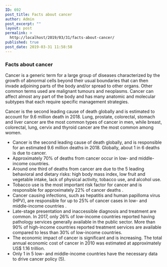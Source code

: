 ```yaml
---
ID: 692
post_title: Facts about cancer
author: Admin
post_excerpt: ""
layout: post
permalink: >
  http://localhost/2019/03/31/facts-about-cancer/
published: true
post_date: 2019-03-31 11:58:58
---
```

<div id="pl-692"  class="panel-layout" ><div id="pg-692-0"  class="panel-grid panel-no-style"  data-style="{&quot;background_image_attachment&quot;:false,&quot;background_display&quot;:&quot;tile&quot;,&quot;cell_alignment&quot;:&quot;flex-start&quot;}"  data-ratio="1"  data-ratio-direction="right" ><div id="pgc-692-0-0"  class="panel-grid-cell"  data-weight="1" ><div id="panel-692-0-0-0" class="so-panel widget widget_sow-editor panel-first-child panel-last-child" data-index="0" data-style="{&quot;background_image_attachment&quot;:false,&quot;background_display&quot;:&quot;tile&quot;}" ><div class="so-widget-sow-editor so-widget-sow-editor-base"><h3 class="widget-title">Facts about cancer</h3>
<div class="siteorigin-widget-tinymce textwidget">
	<p>Cancer is a generic term for a large group of diseases characterized by the growth of abnormal cells beyond their usual boundaries that can then invade adjoining parts of the body and/or spread to other organs. Other common terms used are malignant tumours and neoplasms. Cancer can affect almost any part of the body and has many anatomic and molecular subtypes that each require specific management strategies.</p>
<p>Cancer is the second leading cause of death globally and is estimated to account for 9.6 million death in 2018. Lung, prostate, colorectal, stomach and liver cancer are the most common types of cancer in men, while breast, colorectal, lung, cervix and thyroid cancer are the most common among women.</p>
<ul>
<li>Cancer is the second leading cause of death globally, and is responsible for an estimated 9.6 million deaths in 2018. Globally, about 1 in 6 deaths is due to cancer.</li>
<li>Approximately 70% of deaths from cancer occur in low- and middle-income countries.</li>
<li>Around one third of deaths from cancer are due to the 5 leading behavioral and dietary risks: high body mass index, low fruit and vegetable intake, lack of physical activity, tobacco use, and alcohol use.</li>
<li>Tobacco use is the most important risk factor for cancer and is responsible for approximately 22% of cancer deaths .</li>
<li>Cancer causing infections, such as hepatitis and human papilloma virus (HPV), are responsible for up to 25% of cancer cases in low- and middle-income countries .</li>
<li>Late-stage presentation and inaccessible diagnosis and treatment are common. In 2017, only 26% of low-income countries reported having pathology services generally available in the public sector. More than 90% of high-income countries reported treatment services are available compared to less than 30% of low-income countries.</li>
<li>The economic impact of cancer is significant and is increasing. The total annual economic cost of cancer in 2010 was estimated at approximately US$ 1.16 trillion.</li>
<li>Only 1 in 5 low- and middle-income countries have the necessary data to drive cancer policy (5).</li>
</ul>
</div>
</div></div></div></div></div>